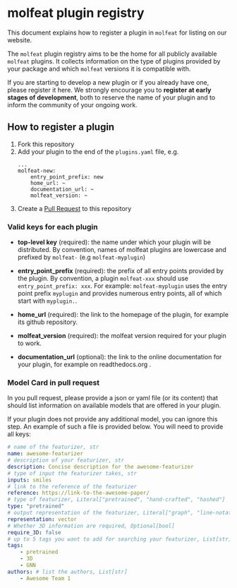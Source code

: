 # molfeat plugin registry

This document explains how to register a plugin in `molfeat` for listing on our website. 

The `molfeat` plugin registry aims to be the home for all publicly available `molfeat` plugins. It
collects information on the type of plugins provided by your package and which `molfeat` versions it is compatible with.

If you are starting to develop a new plugin or if you already have one, please register it here.
We strongly encourage you to **register at early stages of development**, both to reserve the name of your plugin and to inform the community of your ongoing work.



## How to register a plugin

1. Fork this repository
2. Add your plugin to the end of the `plugins.yaml` file, e.g.
    ```
    ...
    molfeat-new:
        entry_point_prefix: new
        home_url: ~
        documentation_url: ~
        molfeat_version: ~

    ```
3. Create a [Pull Request](https://github.com/datamol-io/molfeat/pulls) to this repository

### Valid keys for each plugin

- __top-level key__ (required):
the name under which your plugin will be distributed.
By convention, names of molfeat plugins are lowercase and prefixed by `molfeat-` (e.g `molfeat-myplugin`)

- __entry_point_prefix__ (required):
the prefix of all entry points provided by the plugin.
By convention, a plugin `molfeat-xxx` should use `entry_point_prefix: xxx`.
For example: `molfeat-myplugin` uses the entry point prefix `myplugin` and provides numerous entry points, all of which start with `myplugin.`.

- __home_url__ (required):
the link to the homepage of the plugin, for example its github repository.

- __molfeat_version__ (required):
the molfeat version required for your plugin to work.

- __documentation_url__ (optional):
the link to the online documentation for your plugin, for example on readthedocs.org .


### Model Card in pull request

In you pull request, please  provide a json or yaml file (or its content) that should list information on available models that are offered in your plugin. 

If your plugin does not provide any additional model, you can ignore this step.
An example of such a file is provided below. You will need to provide all keys:

```yaml
# name of the featurizer, str
name: awesome-featurizer 
# description of your featurizer, str
description: Concise description for the awesome-featurizer
# type of input the featurizer takes, str
inputs: smiles 
# link to the reference of the featurizer
reference: https://link-to-the-awesome-paper/
# type of featurizer, Literal["pretrained", "hand-crafted", "hashed"]
type: "pretrained" 
# output representation of the featurizer, Literal["graph", "line-notation", "vector", "tensor", "other"]
representation: vector 
# Whether 3D information are required, Optional[bool]
require_3D: false 
# up to 5 tags you want to add for searching your featurizer, List[str]
tags:
    - pretrained
    - 3D
    - GNN
authors: # list the authors, List[str]
    - Awesome Team 1
```
